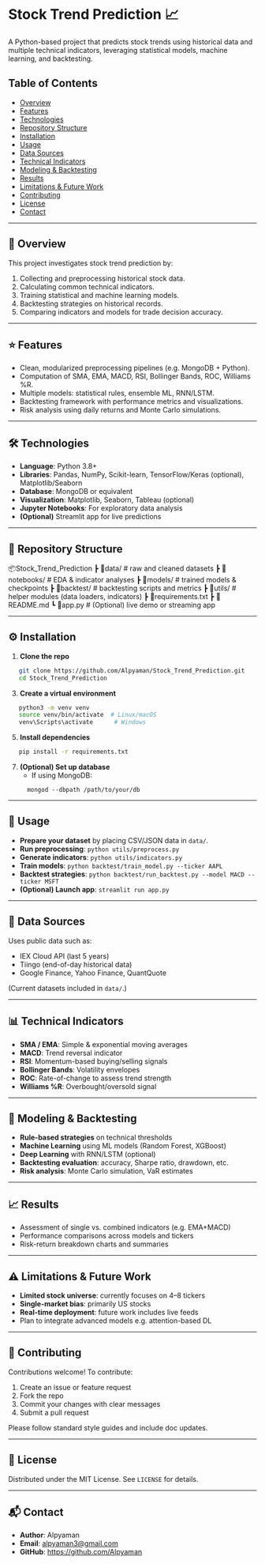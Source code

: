 # Stock Trend Prediction 📈

A Python-based project that predicts stock trends using historical data and multiple technical indicators, leveraging statistical models, machine learning, and backtesting.

## Table of Contents

- [Overview](#Overview)  
- [Features](#Features)  
- [Technologies](#Technologies)  
- [Repository Structure](#Repository-Structure)  
- [Installation](#Installation)  
- [Usage](#Usage)  
- [Data Sources](#Data-Sources)  
- [Technical Indicators](#Technical-Indicators)  
- [Modeling & Backtesting](#Modeling--Backtesting)  
- [Results](#Results)  
- [Limitations & Future Work](#Limitations--Future-Work)  
- [Contributing](#Contributing)  
- [License](#License)  
- [Contact](#Contact)

---

## 📌 Overview

This project investigates stock trend prediction by:

1. Collecting and preprocessing historical stock data.
2. Calculating common technical indicators.
3. Training statistical and machine learning models.
4. Backtesting strategies on historical records.
5. Comparing indicators and models for trade decision accuracy.

---

## ⭐ Features

- Clean, modularized preprocessing pipelines (e.g. MongoDB + Python).
- Computation of SMA, EMA, MACD, RSI, Bollinger Bands, ROC, Williams %R.
- Multiple models: statistical rules, ensemble ML, RNN/LSTM.
- Backtesting framework with performance metrics and visualizations.
- Risk analysis using daily returns and Monte Carlo simulations.

---

## 🛠️ Technologies

- **Language**: Python 3.8+  
- **Libraries**: Pandas, NumPy, Scikit-learn, TensorFlow/Keras (optional), Matplotlib/Seaborn  
- **Database**: MongoDB or equivalent  
- **Visualization**: Matplotlib, Seaborn, Tableau (optional)  
- **Jupyter Notebooks**: For exploratory data analysis  
- **(Optional)** Streamlit app for live predictions

---

## 📁 Repository Structure

📦Stock_Trend_Prediction
 ┣ 📂data/               # raw and cleaned datasets
 ┣ 📂notebooks/          # EDA & indicator analyses
 ┣ 📂models/             # trained models & checkpoints
 ┣ 📂backtest/           # backtesting scripts and metrics
 ┣ 📂utils/              # helper modules (data loaders, indicators)
 ┣ 📜requirements.txt
 ┣ 📜README.md
 ┗ 📜app.py              # (Optional) live demo or streaming app

---

## ⚙️ Installation

1. **Clone the repo**
```bash
   git clone https://github.com/Alpyaman/Stock_Trend_Prediction.git
   cd Stock_Trend_Prediction
```
3. **Create a virtual environment**
```bash
   python3 -m venv venv
   source venv/bin/activate  # Linux/macOS
   venv\Scripts\activate      # Windows
```
5. **Install dependencies**
```bash
   pip install -r requirements.txt
```
7. **(Optional) Set up database**  
   - If using MongoDB:
   ```
     mongod --dbpath /path/to/your/db
   ```
---

## 🚀 Usage

- **Prepare your dataset** by placing CSV/JSON data in `data/`.
- **Run preprocessing**:
  `python utils/preprocess.py`
- **Generate indicators**:
  `python utils/indicators.py`
- **Train models**:
  `python backtest/train_model.py --ticker AAPL`
- **Backtest strategies**:
  `python backtest/run_backtest.py --model MACD --ticker MSFT`
- **(Optional) Launch app**:
  `streamlit run app.py`

---

## 🧾 Data Sources

Uses public data such as:

- IEX Cloud API (last 5 years)
- Tiingo (end-of-day historical data)
- Google Finance, Yahoo Finance, QuantQuote

(Current datasets included in `data/`.)

---

## 📊 Technical Indicators

- **SMA / EMA**: Simple & exponential moving averages  
- **MACD**: Trend reversal indicator  
- **RSI**: Momentum-based buying/selling signals  
- **Bollinger Bands**: Volatility envelopes  
- **ROC**: Rate-of-change to assess trend strength  
- **Williams %R**: Overbought/oversold signal  

---

## 🤖 Modeling & Backtesting

- **Rule-based strategies** on technical thresholds
- **Machine Learning** using ML models (Random Forest, XGBoost)
- **Deep Learning** with RNN/LSTM (optional)
- **Backtesting evaluation**: accuracy, Sharpe ratio, drawdown, etc.
- **Risk analysis**: Monte Carlo simulation, VaR estimates

---

## 📈 Results

- Assessment of single vs. combined indicators (e.g. EMA+MACD)
- Performance comparisons across models and tickers
- Risk-return breakdown charts and summaries

---

## ⚠️ Limitations & Future Work

- **Limited stock universe**: currently focuses on 4–8 tickers  
- **Single-market bias**: primarily US stocks  
- **Real-time deployment**: future work includes live feeds  
- Plan to integrate advanced models e.g. attention-based DL

---

## 🤝 Contributing

Contributions welcome! To contribute:

1. Create an issue or feature request  
2. Fork the repo  
3. Commit your changes with clear messages  
4. Submit a pull request

Please follow standard style guides and include doc updates.

---

## 📄 License

Distributed under the MIT License. See `LICENSE` for details.

---

## 📬 Contact

- **Author**: Alpyaman  
- **Email**: alpyaman3@gmail.com  
- **GitHub**: https://github.com/Alpyaman
